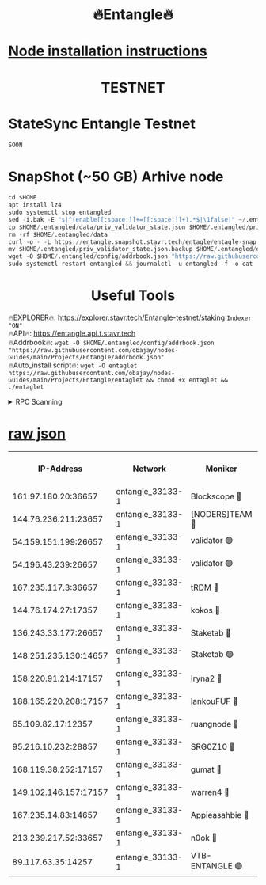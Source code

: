 <h1 align="center"> 🔥Entangle🔥</h1>

[Node installation instructions](https://github.com/obajay/nodes-Guides/tree/main/Projects/Entangle)
=

<h1 align="center"> TESTNET</h1>

# StateSync Entangle Testnet
```python
SOON
```
# SnapShot (~50 GB) Arhive node
```python
cd $HOME
apt install lz4
sudo systemctl stop entangled
sed -i.bak -E "s|^(enable[[:space:]]+=[[:space:]]+).*$|\1false|" ~/.entangled/config/config.toml
cp $HOME/.entangled/data/priv_validator_state.json $HOME/.entangled/priv_validator_state.json.backup
rm -rf $HOME/.entangled/data
curl -o - -L https://entangle.snapshot.stavr.tech/entagle/entagle-snap.tar.lz4 | lz4 -c -d - | tar -x -C $HOME/.entangled --strip-components 2
mv $HOME/.entangled/priv_validator_state.json.backup $HOME/.entangled/data/priv_validator_state.json
wget -O $HOME/.entangled/config/addrbook.json "https://raw.githubusercontent.com/obajay/nodes-Guides/main/Projects/Entangle/addrbook.json"
sudo systemctl restart entangled && journalctl -u entangled -f -o cat
```
 <h1 align="center"> Useful Tools</h1>
 
🔥EXPLORER🔥: https://explorer.stavr.tech/Entangle-testnet/staking        `Indexer "ON"` \
🔥API🔥:      https://entangle.api.t.stavr.tech \
🔥Addrbook🔥: ```wget -O $HOME/.entangled/config/addrbook.json "https://raw.githubusercontent.com/obajay/nodes-Guides/main/Projects/Entangle/addrbook.json"``` \
🔥Auto_install script🔥:  `wget -O entaglet https://raw.githubusercontent.com/obajay/nodes-Guides/main/Projects/Entangle/entaglet && chmod +x entaglet && ./entaglet`


<details>
<summary>RPC Scanning</summary>

<h2 align="center"> We scan nodes in real time every 4 hours. And we provide the final result of RPC endpoints.
We cannot influence the operation of these nodes in any way. </h2>


```python
If Voting Power is higher than 0 --> then the Node is a validator of the network and may be subject to attack and be a potential threat to the chain.
```
```python
We marked such validators with a red symbol
```

</details>

[raw json](https://rpc-check.entangt.stavr.tech/entangt/rpc-entangt-result.json)
=


<table><tr><th>IP-Address</th><th>Network</th><th>Moniker</th><th>Latest Block Height</th><th>Earliest Block Height</th><th>Catching Up</th><th>Tx Index</th><th>Voting Power</th><th>Scan Time</th></tr><tr><td>161.97.180.20:36657</td><td>entangle_33133-1</td><td>Blockscope 🔴</td><td>1212136</td><td>1</td><td>False</td><td>off</td><td>259586473635098</td><td>2023-12-19T23:10:23.265478977UTC</td></tr><tr><td>144.76.236.211:23657</td><td>entangle_33133-1</td><td>[NODERS]TEAM 🔴</td><td>1212139</td><td>1</td><td>False</td><td>off</td><td>47049700500000000</td><td>2023-12-19T23:10:35.830027797UTC</td></tr><tr><td>54.159.151.199:26657</td><td>entangle_33133-1</td><td>validator 🟢</td><td>1212141</td><td>1</td><td>False</td><td>on</td><td>0</td><td>2023-12-19T23:10:43.242213392UTC</td></tr><tr><td>54.196.43.239:26657</td><td>entangle_33133-1</td><td>validator 🟢</td><td>1212141</td><td>1</td><td>False</td><td>on</td><td>0</td><td>2023-12-19T23:10:43.827183513UTC</td></tr><tr><td>167.235.117.3:36657</td><td>entangle_33133-1</td><td>tRDM 🔴</td><td>1212141</td><td>1</td><td>False</td><td>on</td><td>57719660338000</td><td>2023-12-19T23:10:44.651143661UTC</td></tr><tr><td>144.76.174.27:17357</td><td>entangle_33133-1</td><td>kokos 🔴</td><td>1212137</td><td>145001</td><td>False</td><td>on</td><td>89890100000000</td><td>2023-12-19T23:10:32.744437260UTC</td></tr><tr><td>136.243.33.177:26657</td><td>entangle_33133-1</td><td>Staketab 🔴</td><td>1212139</td><td>660001</td><td>False</td><td>on</td><td>23111111100000</td><td>2023-12-19T23:10:38.174695953UTC</td></tr><tr><td>148.251.235.130:14657</td><td>entangle_33133-1</td><td>Staketab 🟢</td><td>1212136</td><td>660801</td><td>False</td><td>on</td><td>0</td><td>2023-12-19T23:10:22.934631865UTC</td></tr><tr><td>158.220.91.214:17157</td><td>entangle_33133-1</td><td>Iryna2 🔴</td><td>1212141</td><td>704001</td><td>False</td><td>on</td><td>180890937000019</td><td>2023-12-19T23:10:44.157772870UTC</td></tr><tr><td>188.165.220.208:17157</td><td>entangle_33133-1</td><td>lankouFUF 🔴</td><td>1212137</td><td>725001</td><td>False</td><td>on</td><td>180899900000002</td><td>2023-12-19T23:10:28.376460408UTC</td></tr><tr><td>65.109.82.17:12357</td><td>entangle_33133-1</td><td>ruangnode 🔴</td><td>1212136</td><td>806001</td><td>False</td><td>off</td><td>252606232826436</td><td>2023-12-19T23:10:23.669476777UTC</td></tr><tr><td>95.216.10.232:28857</td><td>entangle_33133-1</td><td>SRG0Z10 🔴</td><td>1212135</td><td>842001</td><td>False</td><td>off</td><td>10000001056590</td><td>2023-12-19T23:10:20.547154301UTC</td></tr><tr><td>168.119.38.252:17157</td><td>entangle_33133-1</td><td>gumat 🔴</td><td>1212137</td><td>962001</td><td>False</td><td>on</td><td>253013548351851</td><td>2023-12-19T23:10:28.090093211UTC</td></tr><tr><td>149.102.146.157:17157</td><td>entangle_33133-1</td><td>warren4 🔴</td><td>1212139</td><td>1054001</td><td>False</td><td>on</td><td>161480740514179</td><td>2023-12-19T23:10:35.569779197UTC</td></tr><tr><td>167.235.14.83:14657</td><td>entangle_33133-1</td><td>Appieasahbie 🔴</td><td>1212141</td><td>1076001</td><td>False</td><td>on</td><td>44568809900999996</td><td>2023-12-19T23:10:44.407744124UTC</td></tr><tr><td>213.239.217.52:33657</td><td>entangle_33133-1</td><td>n0ok 🔴</td><td>1212140</td><td>1112140</td><td>False</td><td>off</td><td>46574292273662988</td><td>2023-12-19T23:10:42.567269210UTC</td></tr><tr><td>89.117.63.35:14257</td><td>entangle_33133-1</td><td>VTB-ENTANGLE 🟢</td><td>1212137</td><td>1162001</td><td>False</td><td>off</td><td>0</td><td>2023-12-19T23:10:33.063828786UTC</td></tr></table>
